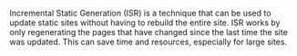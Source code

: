 Incremental Static Generation (ISR) is a technique that can be used to update static sites without having to rebuild the entire site. ISR works by only regenerating the pages that have changed since the last time the site was updated. This can save time and resources, especially for large sites.